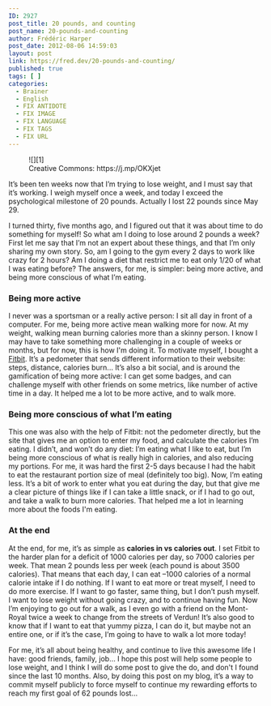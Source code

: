 ```yaml
---
ID: 2927
post_title: 20 pounds, and counting
post_name: 20-pounds-and-counting
author: Frédéric Harper
post_date: 2012-08-06 14:59:03
layout: post
link: https://fred.dev/20-pounds-and-counting/
published: true
tags: [ ]
categories:
  - Brainer
  - English
  - FIX ANTIDOTE
  - FIX IMAGE
  - FIX LANGUAGE
  - FIX TAGS
  - FIX URL
---
```

<figure>![][1]<figcaption> Creative Commons: https://j.mp/OKXjet</figcaption></figure>
It’s been ten weeks now that I’m trying to lose weight, and I must say that it’s working. I weigh myself once a week, and today I exceed the psychological milestone of 20 pounds. Actually I lost 22 pounds since May 29.

I turned thirty, five months ago, and I figured out that it was about time to do something for myself! So what am I doing to lose around 2 pounds a week? First let me say that I’m not an expert about these things, and that I’m only sharing my own story. So, am I going to the gym every 2 days to work like crazy for 2 hours? Am I doing a diet that restrict me to eat only 1/20 of what I was eating before? The answers, for me, is simpler: being more active, and being more conscious of what I’m eating.

### Being more active

I never was a sportsman or a really active person: I sit all day in front of a computer. For me, being more active mean walking more for now. At my weight, walking mean burning calories more than a skinny person. I know I may have to take something more challenging in a couple of weeks or months, but for now, this is how I'm doing it. To motivate myself, I bought a <a href="https://www.fitbit.com/" target="_blank" rel="noopener noreferrer">Fitbit</a>. It’s a pedometer that sends different information to their website: steps, distance, calories burn... It’s also a bit social, and is around the gamification of being more active: I can get some badges, and can challenge myself with other friends on some metrics, like number of active time in a day. It helped me a lot to be more active, and to walk more.

### Being more conscious of what I’m eating

This one was also with the help of Fitbit: not the pedometer directly, but the site that gives me an option to enter my food, and calculate the calories I’m eating. I didn’t, and won’t do any diet: I’m eating what I like to eat, but I’m being more conscious of what is really high in calories, and also reducing my portions. For me, it was hard the first 2-5 days because I had the habit to eat the restaurant portion size of meal (definitely too big). Now, I’m eating less. It’s a bit of work to enter what you eat during the day, but that give me a clear picture of things like if I can take a little snack, or if I had to go out, and take a walk to burn more calories. That helped me a lot in learning more about the foods I'm eating.

### At the end

At the end, for me, it’s as simple as **calories in vs calories out**. I set Fitbit to the harder plan for a deficit of 1000 calories per day, so 7000 calories per week. That mean 2 pounds less per week (each pound is about 3500 calories). That means that each day, I can eat –1000 calories of a normal calorie intake if I do nothing. If I want to eat more or treat myself, I need to do more exercise. If I want to go faster, same thing, but I don’t push myself. I want to lose weight without going crazy, and to continue having fun. Now I’m enjoying to go out for a walk, as I even go with a friend on the Mont-Royal twice a week to change from the streets of Verdun! It’s also good to know that if I want to eat that yummy pizza, I can do it, but maybe not an entire one, or if it’s the case, I’m going to have to walk a lot more today!

For me, it’s all about being healthy, and continue to live this awesome life I have: good friends, family, job… I hope this post will help some people to lose weight, and I think I will do some post to give the do, and don't I found since the last 10 months. Also, by doing this post on my blog, it’s a way to commit myself publicly to force myself to continue my rewarding efforts to reach my first goal of 62 pounds lost…

 [1]: http://fred.dev/wp-content/uploads/2012/08/7582140718_72b91ae0d9_c.jpg "7582140718_72b91ae0d9_c"